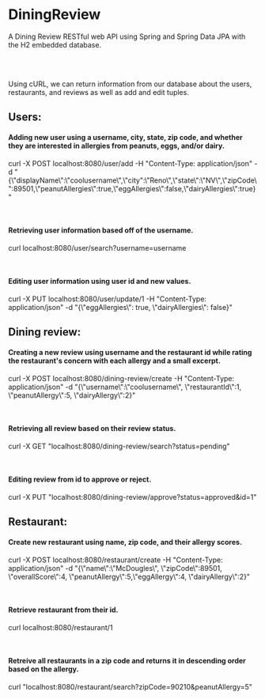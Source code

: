 # DiningReview
A Dining Review RESTful web API using Spring and Spring Data JPA with the H2 embedded database. 

<br/>
<br/>

Using cURL, we can return information from our database about the users, restaurants, and reviews as well as add and edit tuples.

## Users:

#### Adding new user using a username, city, state, zip code, and whether they are interested in allergies from peanuts, eggs, and/or dairy.


curl -X POST localhost:8080/user/add -H "Content-Type: application/json" -d "{\\"displayName\\":\\"coolusername\\",\\"city\":\\"Reno\\",\\"state\\":\\"NV\\",\\"zipCode\\":89501,\\"peanutAllergies\\":true,\\"eggAllergies\\":false,\\"dairyAllergies\\":true}"

<br/>

#### Retrieving user information based off of the username.


curl localhost:8080/user/search?username=username

<br/>

#### Editing user information using user id and new values.


curl -X PUT localhost:8080/user/update/1 -H "Content-Type: application/json" -d "{\\"eggAllergies\\": true, \\"dairyAllergies\\": false}"

## Dining review:

#### Creating a new review using username and the restaurant id while rating the restaurant's concern with each allergy and a small excerpt.


curl -X POST localhost:8080/dining-review/create -H "Content-Type: application/json" -d "{\\"username\\":\\"coolusername\\", \\"restaurantId\\":1, \\"peanutAllergy\\":5, \\"dairyAllergy\\":2}"

<br/>

#### Retrieving all review based on their review status.


curl -X GET "localhost:8080/dining-review/search?status=pending"

<br/>

#### Editing review from id to approve or reject.


curl -X PUT "localhost:8080/dining-review/approve?status=approved&id=1"


## Restaurant:

#### Create new restaurant using name, zip code, and their allergy scores.


curl -X POST localhost:8080/restaurant/create -H "Content-Type: application/json" -d "{\\"name\\":\\"McDougles\\", \\"zipCode\\":89501, \\"overallScore\\":4, \\"peanutAllergy\\":5,\\"eggAllergy\\":4, \\"dairyAllergy\\":2}"

<br/>

#### Retrieve restaurant from their id.


curl localhost:8080/restaurant/1

<br/>

#### Retreive all restaurants in a zip code and returns it in descending order based on the allergy.


curl "localhost:8080/restaurant/search?zipCode=90210&peanutAllergy=5"





